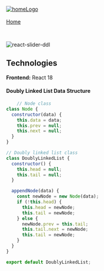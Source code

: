 [![homeLogo](https://user-images.githubusercontent.com/46214277/212250398-fb77b52e-3f22-4afd-9ad5-ba01abab63de.png)](https://home-hi1b.onrender.com/)  <br/> <br/> 
[Home](https://home-hi1b.onrender.com/)

<br />

![react-slider-ddl](https://user-images.githubusercontent.com/46214277/232566216-834a3ae7-ffc4-44f5-9401-7d7936f1fb53.gif)


## Technologies

**Frontend:** React 18 <br/>





#### Doubly Linked List Data Structure
```javascript
    // Node class
class Node {
  constructor(data) {
    this.data = data;
    this.prev = null;
    this.next = null;
  }
}

// Doubly linked list class
class DoublyLinkedList {
  constructor() {
    this.head = null;
    this.tail = null;
  }

  appendNode(data) {
    const newNode = new Node(data);
    if (!this.head) {
      this.head = newNode;
      this.tail = newNode;
    } else {
      newNode.prev = this.tail;
      this.tail.next = newNode;
      this.tail = newNode;
    }
  }
}

export default DoublyLinkedList;
```








